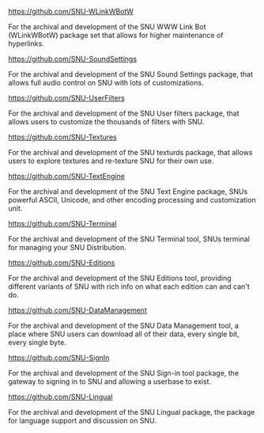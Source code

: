 https://github.com/SNU-WLinkWBotW

For the archival and development of the SNU WWW Link Bot (WLinkWBotW) package set that allows for higher maintenance of hyperlinks.

https://github.com/SNU-SoundSettings

For the archival and development of the SNU Sound Settings package, that allows full audio control on SNU with lots of customizations.

https://github.com/SNU-UserFilters

For the archival and development of the SNU User filters package, that allows users to customize the thousands of filters with SNU.

https://github.com/SNU-Textures

For the archival and development of the SNU texturds package, that allows users to explore textures and re-texture SNU for their own use.

https://github.com/SNU-TextEngine

For the archival and development of the SNU Text Engine package, SNUs powerful ASCII, Unicode, and other encoding processing and customization unit.

https://github.com/SNU-Terminal

For the archival and development of the SNU Terminal tool, SNUs terminal for managing your SNU Distribution.

https://github.com/SNU-Editions

For the archival and development of the SNU Editions tool, providing different variants of SNU with rich info on what each edition can and can't do.

https://github.com/SNU-DataManagement

For the archival and development of the SNU Data Management tool, a place where SNU users can download all of their data, every single bit, every single byte.

https://github.com/SNU-SignIn

For the archival and development of the SNU Sign-in tool package, the gateway to signing in to SNU and allowing a userbase to exist.

https://github.com/SNU-Lingual

For the archival and development of the SNU Lingual package, the package for language support and discussion on SNU.

